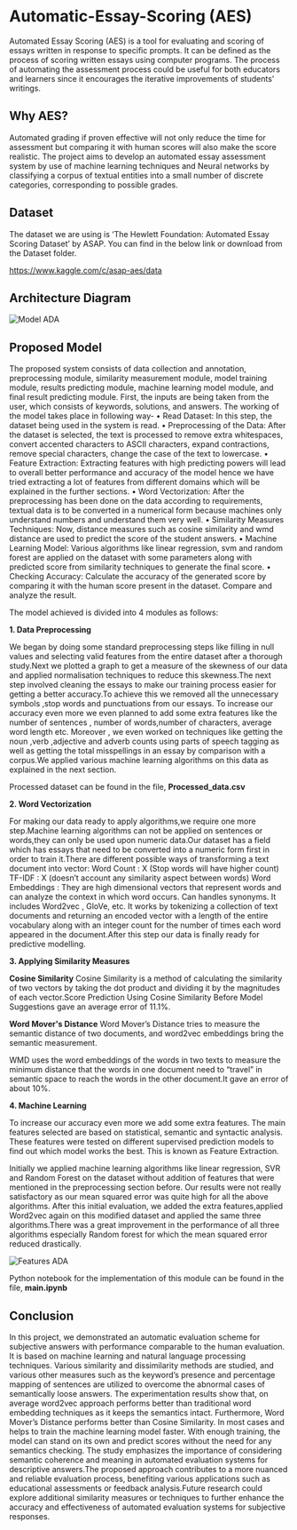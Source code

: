 # Automatic-Essay-Scoring (AES)
Automated Essay Scoring (AES) is a tool for evaluating and scoring of essays written in response to specific prompts. It can be defined as the process of scoring written essays using computer programs. The process of automating the assessment process could be useful for both educators and learners since it encourages the iterative improvements of students' writings. 

## Why AES?
Automated grading if proven effective will not only reduce the time for assessment but comparing it with human scores will also make the score realistic. The project aims to develop an automated essay assessment system by use of machine learning techniques and Neural networks by classifying a corpus of textual entities into a small number of discrete categories, corresponding to possible grades.

## Dataset

The dataset we are using is ‘The Hewlett Foundation: Automated Essay Scoring Dataset’ by ASAP. You can find in the below link or download from the Dataset folder. 
 
https://www.kaggle.com/c/asap-aes/data 


## Architecture Diagram

![Model ADA](https://github.com/aditishaktawat/Automated-Evaluator/assets/146921675/f640ff7d-ccc1-4372-aaba-4cb934f571d8)

 
## Proposed Model

The proposed system consists of data collection and annotation, preprocessing module, similarity measurement module, model training module, results predicting module, machine learning model module, and final result predicting module. First, the inputs are being taken from the user, which consists of keywords, solutions, and answers.
The working of the model takes place in following way-
• Read Dataset: In this step, the dataset being used in the system is read.
• Preprocessing of the Data: After the dataset is selected, the text is processed to remove extra whitespaces, convert accented characters to ASCII characters, expand contractions, remove special characters, change the case of the text to lowercase.
• Feature Extraction: Extracting features with high predicting powers will lead to overall better performance and accuracy of the model hence we have tried extracting a lot of features from different domains which will be explained in the further sections.
• Word Vectorization: After the preprocessing has been done on the data according to requirements, textual data is to be converted in a numerical form because machines only understand numbers and understand them very well.
• Similarity Measures Techniques: Now, distance measures such as cosine similarity and wmd distance are used to predict the score of the student answers.
• Machine Learning Model: Various algorithms like linear regression, svm and random forest are applied on the dataset with some parameters along with predicted score from similarity techniques to generate the final score.
• Checking Accuracy: Calculate the accuracy of the generated score by comparing it with the human score present in the dataset. Compare and analyze the result.

The model achieved is divided into 4 modules as follows:

**1. Data Preprocessing**

We began by doing some standard preprocessing steps like filling in null values and selecting valid features from the entire dataset after a thorough study.Next we plotted a graph to get a measure of the skewness of our data  and applied normalisation techniques to reduce this skewness.The next step involved cleaning the essays to make our training process easier for getting a better accuracy.To achieve this we removed all the  unnecessary symbols ,stop words and punctuations from our essays. To increase our accuracy even more we even planned to add some extra features like the number of sentences , number of words,number of characters, average word length etc. Moreover , we even worked on techniques like getting the noun ,verb ,adjective and adverb counts using parts of speech tagging as well as getting the total misspellings in an essay by comparison with a corpus.We applied various machine learning algorithms on this data as explained in the next section.

Processed dataset can be found in the file, **Processed_data.csv**



**2. Word Vectorization**

For making our data ready to apply algorithms,we require one more step.Machine learning algorithms can not be applied on sentences or words,they can only be used upon numeric data.Our dataset has a field which has essays that need to be converted into a numeric form first in order to train it.There are different possible ways of transforming a text document into vector:
Word Count :  X  (Stop words will have higher count)
TF-IDF :  X  (doesn’t account any similarity aspect between words)
Word Embeddings : They are high dimensional vectors that represent words and can analyze the context in which word occurs. Can handles synonyms. It includes Word2vec , GloVe, etc.
It works by tokenizing a collection of text documents and returning an encoded vector with a length of the entire vocabulary along with an integer count for the number of times each word appeared in the document.After this step our data is finally ready for predictive modelling. 
 

 
 **3. Applying Similarity Measures**
 
 **Cosine Similarity**
 Cosine Similarity is a method of calculating the similarity of two vectors by taking the 
 dot product and dividing it by the magnitudes of each vector.Score Prediction Using Cosine Similarity Before Model Suggestions gave an average error of 11.1%.

 **Word Mover's Distance**
 Word Mover’s Distance tries to measure the semantic distance of two documents, and word2vec embeddings bring the semantic measurement.

WMD uses the word embeddings of the words in two texts to measure the minimum distance that the words in one document need to “travel” in semantic space to reach the words in the other document.It gave an error of about 10%.


**4. Machine Learning**

To increase our accuracy even more we add some extra features. The main features selected are based on statistical, semantic and syntactic analysis. These features were tested on different supervised prediction models to find out which model works the best. This is known as Feature Extraction.


Initially we applied machine learning algorithms like linear regression, SVR and Random Forest on the dataset without addition of features that were mentioned in the preprocessing section before. Our results were not really satisfactory as our mean squared error was quite high for all the above algorithms. After this initial evaluation, we added the extra features,applied Word2vec again on this modified dataset and applied the same three algorithms.There was a great improvement in the performance of all three algorithms especially Random forest for which the mean squared error reduced drastically. 

![Features ADA](https://github.com/aditishaktawat/Automated-Evaluator/assets/146921675/54ab14e4-9b3f-4b57-aa0b-0c7b13a10390)

Python notebook for the implementation of this module can be found in the file, **main.ipynb**
 
 ## Conclusion

In this project, we demonstrated an automatic evaluation scheme for subjective answers with performance comparable to the human evaluation. It is based on machine learning and natural language processing techniques. Various similarity and dissimilarity methods are studied, and various other measures such as the keyword’s presence and percentage mapping of sentences are utilized to overcome the abnormal cases of semantically loose answers. The experimentation results show that, on average word2vec approach performs better than traditional word embedding techniques as it keeps the semantics intact. Furthermore, Word Mover’s Distance performs better than Cosine Similarity. In most cases and helps to train the machine learning model faster. With enough training, the model can stand on its own and predict scores without the need for any semantics checking. The study emphasizes the importance of considering semantic coherence and meaning in automated evaluation systems for descriptive answers.The proposed approach contributes to a more nuanced and reliable evaluation process, benefiting various applications such as educational assessments or feedback analysis.Future research could explore additional similarity measures or techniques to further enhance the accuracy and effectiveness of automated evaluation systems for subjective responses.

